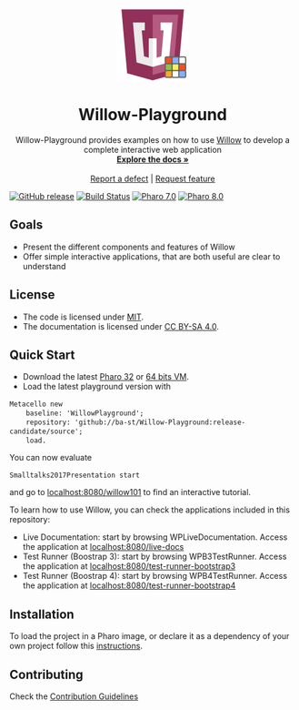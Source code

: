 <p align="center"><img src="assets/logos/128x128.png">
 <h1 align="center">Willow-Playground</h1>
  <p align="center">
    Willow-Playground provides examples on how to use <a href="https://github.com/ba-st/Willow">Willow</a> to develop a complete interactive web application
    <br>
    <a href="docs/"><strong>Explore the docs »</strong></a>
    <br>
    <br>
    <a href="https://github.com/ba-st/Willow-Playground/issues/new?labels=Type%3A+Defect">Report a defect</a>
    |
    <a href="https://github.com/ba-st/Willow-Playground/issues/new?labels=Type%3A+Feature">Request feature</a>
  </p>
</p>

[![GitHub release](https://img.shields.io/github/release/ba-st/Willow-Playground.svg)](https://github.com/ba-st/Willow-Playground/releases/latest)
[![Build Status](https://github.com/ba-st/Willow-Playground/workflows/Build/badge.svg?branch=release-candidate)](https://github.com/ba-st/Willow-Playground/actions?query=workflow%3ABuild)
[![Pharo 7.0](https://img.shields.io/badge/Pharo-7.0-informational)](https://pharo.org)
[![Pharo 8.0](https://img.shields.io/badge/Pharo-8.0-informational)](https://pharo.org)

## Goals
- Present the different components and features of Willow
- Offer simple interactive applications, that are both useful are clear to understand

## License
- The code is licensed under [MIT](LICENSE).
- The documentation is licensed under [CC BY-SA 4.0](http://creativecommons.org/licenses/by-sa/4.0/).

## Quick Start

- Download the latest [Pharo 32](https://get.pharo.org/) or [64 bits VM](https://get.pharo.org/64/).
- Load the latest playground version with

```smalltalk
Metacello new
	baseline: 'WillowPlayground';
	repository: 'github://ba-st/Willow-Playground:release-candidate/source';
	load.
```

You can now evaluate

```smalltalk
Smalltalks2017Presentation start
```

and go to [localhost:8080/willow101](http://localhost:8080/willow101) to find an interactive tutorial.

To learn how to use Willow, you can check the applications included in this repository:
- Live Documentation: start by browsing WPLiveDocumentation. Access the application at [localhost:8080/live-docs](http://localhost:8080/live-docs)
- Test Runner (Boostrap 3): start by browsing WPB3TestRunner. Access the application at [localhost:8080/test-runner-bootstrap3](http://localhost:8080/test-runner-bootstrap3)
- Test Runner (Boostrap 4): start by browsing WPB4TestRunner. Access the application at [localhost:8080/test-runner-bootstrap4](http://localhost:8080/test-runner-bootstrap4)

## Installation

To load the project in a Pharo image, or declare it as a dependency of your own project follow this [instructions](docs/Installation.md).

## Contributing

Check the [Contribution Guidelines](CONTRIBUTING.md)
